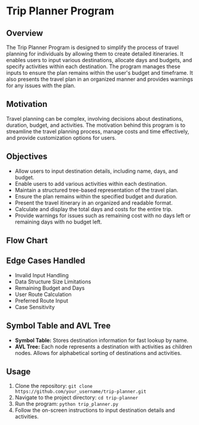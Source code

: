 # Trip Planner Program

## Overview

The Trip Planner Program is designed to simplify the process of travel planning for individuals by allowing them to create detailed itineraries. It enables users to input various destinations, allocate days and budgets, and specify activities within each destination. The program manages these inputs to ensure the plan remains within the user's budget and timeframe. It also presents the travel plan in an organized manner and provides warnings for any issues with the plan.

## Motivation

Travel planning can be complex, involving decisions about destinations, duration, budget, and activities. The motivation behind this program is to streamline the travel planning process, manage costs and time effectively, and provide customization options for users.

## Objectives

- Allow users to input destination details, including name, days, and budget.
- Enable users to add various activities within each destination.
- Maintain a structured tree-based representation of the travel plan.
- Ensure the plan remains within the specified budget and duration.
- Present the travel itinerary in an organized and readable format.
- Calculate and display the total days and costs for the entire trip.
- Provide warnings for issues such as remaining cost with no days left or remaining days with no budget left.

## Flow Chart


## Edge Cases Handled

- Invalid Input Handling
- Data Structure Size Limitations
- Remaining Budget and Days
- User Route Calculation
- Preferred Route Input
- Case Sensitivity

## Symbol Table and AVL Tree

- **Symbol Table:** Stores destination information for fast lookup by name.
- **AVL Tree:** Each node represents a destination with activities as children nodes. Allows for alphabetical sorting of destinations and activities.

## Usage

1. Clone the repository: `git clone https://github.com/your_username/trip-planner.git`
2. Navigate to the project directory: `cd trip-planner`
3. Run the program: `python trip_planner.py`
4. Follow the on-screen instructions to input destination details and activities.

